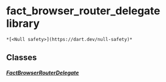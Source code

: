 


# fact_browser_router_delegate library






    *[<Null safety>](https://dart.dev/null-safety)*





## Classes

##### [FactBrowserRouterDelegate](../navigation_fact_browser_router_delegate/FactBrowserRouterDelegate-class.md)



 















